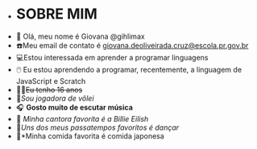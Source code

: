 - # SOBRE MIM
- 👋 Olá, meu nome é Giovana @gihlimax
- :phone:Meu email de contato é giovana.deoliveirada.cruz@escola.pr.gov.br
- :computer:Estou interessada em aprender a programar linguagens
- :computer_mouse: Eu estou aprendendo a programar, recentemente, a linguagem de JavaScript e Scratch
- :fairy_woman:~~Eu tenho 16 anos~~
- :volleyball:*Sou jogadora de vôlei*
- :headphones: **Gosto muito de escutar música**
- :microphone: *Minha cantora favorita é a Billie Eilish*
- :woman_dancing:*Uns dos meus passatempos favoritos é dançar*
- :bento:*Minha comida favorita é comida japonesa

